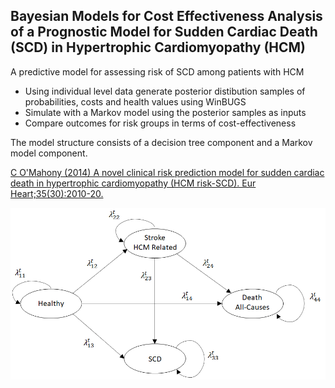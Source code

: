 ## Bayesian Models for Cost Effectiveness Analysis of a Prognostic Model for Sudden Cardiac Death (SCD) in Hypertrophic Cardiomyopathy (HCM)

A predictive model for assessing risk of SCD among patients with HCM

* Using individual level data generate posterior distibution samples of probabilities, costs and health values using WinBUGS
* Simulate with a Markov model using the posterior samples as inputs
* Compare outcomes for risk groups in terms of cost-effectiveness

The model structure consists of a decision tree component and a Markov model component.


[C O'Mahony (2014) A novel clinical risk prediction model for sudden cardiac death in hypertrophic cardiomyopathy (HCM risk-SCD). Eur Heart;35(30):2010-20.](https://pubmed.ncbi.nlm.nih.gov/24126876/)

![](images/model_diagram.png)
